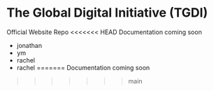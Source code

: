 # The Global Digital Initiative (TGDI)
Official Website Repo
<<<<<<< HEAD
Documentation coming soon
- jonathan
- ym
- rachel
- rachel
=======
Documentation coming soon
>>>>>>> main
